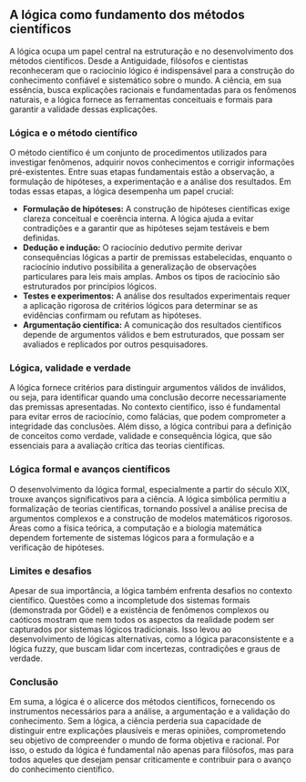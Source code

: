 ## A lógica como fundamento dos métodos científicos

A lógica ocupa um papel central na estruturação e no desenvolvimento dos métodos científicos. Desde a Antiguidade, filósofos e cientistas reconheceram que o raciocínio lógico é indispensável para a construção do conhecimento confiável e sistemático sobre o mundo. A ciência, em sua essência, busca explicações racionais e fundamentadas para os fenômenos naturais, e a lógica fornece as ferramentas conceituais e formais para garantir a validade dessas explicações.

### Lógica e o método científico

O método científico é um conjunto de procedimentos utilizados para investigar fenômenos, adquirir novos conhecimentos e corrigir informações pré-existentes. Entre suas etapas fundamentais estão a observação, a formulação de hipóteses, a experimentação e a análise dos resultados. Em todas essas etapas, a lógica desempenha um papel crucial:

- **Formulação de hipóteses:** A construção de hipóteses científicas exige clareza conceitual e coerência interna. A lógica ajuda a evitar contradições e a garantir que as hipóteses sejam testáveis e bem definidas.
- **Dedução e indução:** O raciocínio dedutivo permite derivar consequências lógicas a partir de premissas estabelecidas, enquanto o raciocínio indutivo possibilita a generalização de observações particulares para leis mais amplas. Ambos os tipos de raciocínio são estruturados por princípios lógicos.
- **Testes e experimentos:** A análise dos resultados experimentais requer a aplicação rigorosa de critérios lógicos para determinar se as evidências confirmam ou refutam as hipóteses.
- **Argumentação científica:** A comunicação dos resultados científicos depende de argumentos válidos e bem estruturados, que possam ser avaliados e replicados por outros pesquisadores.

### Lógica, validade e verdade

A lógica fornece critérios para distinguir argumentos válidos de inválidos, ou seja, para identificar quando uma conclusão decorre necessariamente das premissas apresentadas. No contexto científico, isso é fundamental para evitar erros de raciocínio, como falácias, que podem comprometer a integridade das conclusões. Além disso, a lógica contribui para a definição de conceitos como verdade, validade e consequência lógica, que são essenciais para a avaliação crítica das teorias científicas.

### Lógica formal e avanços científicos

O desenvolvimento da lógica formal, especialmente a partir do século XIX, trouxe avanços significativos para a ciência. A lógica simbólica permitiu a formalização de teorias científicas, tornando possível a análise precisa de argumentos complexos e a construção de modelos matemáticos rigorosos. Áreas como a física teórica, a computação e a biologia matemática dependem fortemente de sistemas lógicos para a formulação e a verificação de hipóteses.

### Limites e desafios

Apesar de sua importância, a lógica também enfrenta desafios no contexto científico. Questões como a incompletude dos sistemas formais (demonstrada por Gödel) e a existência de fenômenos complexos ou caóticos mostram que nem todos os aspectos da realidade podem ser capturados por sistemas lógicos tradicionais. Isso levou ao desenvolvimento de lógicas alternativas, como a lógica paraconsistente e a lógica fuzzy, que buscam lidar com incertezas, contradições e graus de verdade.

### Conclusão

Em suma, a lógica é o alicerce dos métodos científicos, fornecendo os instrumentos necessários para a análise, a argumentação e a validação do conhecimento. Sem a lógica, a ciência perderia sua capacidade de distinguir entre explicações plausíveis e meras opiniões, comprometendo seu objetivo de compreender o mundo de forma objetiva e racional. Por isso, o estudo da lógica é fundamental não apenas para filósofos, mas para todos aqueles que desejam pensar criticamente e contribuir para o avanço do conhecimento científico.
